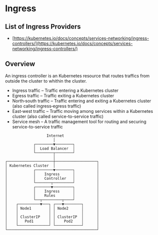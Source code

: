 # Ingress

## List of Ingress Providers
* [https://kubernetes.io/docs/concepts/services-networking/ingress-controllers/](https://kubernetes.io/docs/concepts/services-networking/ingress-controllers/)

## Overview
An ingress controller is an Kubernetes resource that routes traffics from outside the cluster to whithin the cluster.

* Ingress traffic – Traffic entering a Kubernetes cluster
* Egress traffic – Traffic exiting a Kubernetes cluster
* North‑south traffic – Traffic entering and exiting a Kubernetes cluster (also called ingress‑egress traffic)
* East‑west traffic – Traffic moving among services within a Kubernetes cluster (also called service-to-service traffic)
* Service mesh – A traffic management tool for routing and securing service-to-service traffic

```
                   Internet
                      │
             ┌────────▼────────┐
             │  Load Balancer  │
             └────────┬────────┘
                      │
┌─────────────────────┼───────────────────┐
│ Kubernetes Cluster  │                   │
│            ┌────────▼────────┐          │
│            │    Ingress      │          │
│            │    Controller   │          │
│            └───────┬─────────┘          │
│            ┌───────▼─────────┐          │
│            │    Ingress      │          │
│            │    Rules        │          │
│            └──┬─────────┬────┘          │
│    ┌──────────▼───┐ ┌───▼────────┐      │
│    │ Node1        │ │ Node2      │      │
│    │              │ │            │      │
│    │ ClusterIP    │ │ ClusterIP  │      │
│    │   Pod1       │ │    Pod2    │      │
│    └──────────────┘ └────────────┘      │
└─────────────────────────────────────────┘
```
